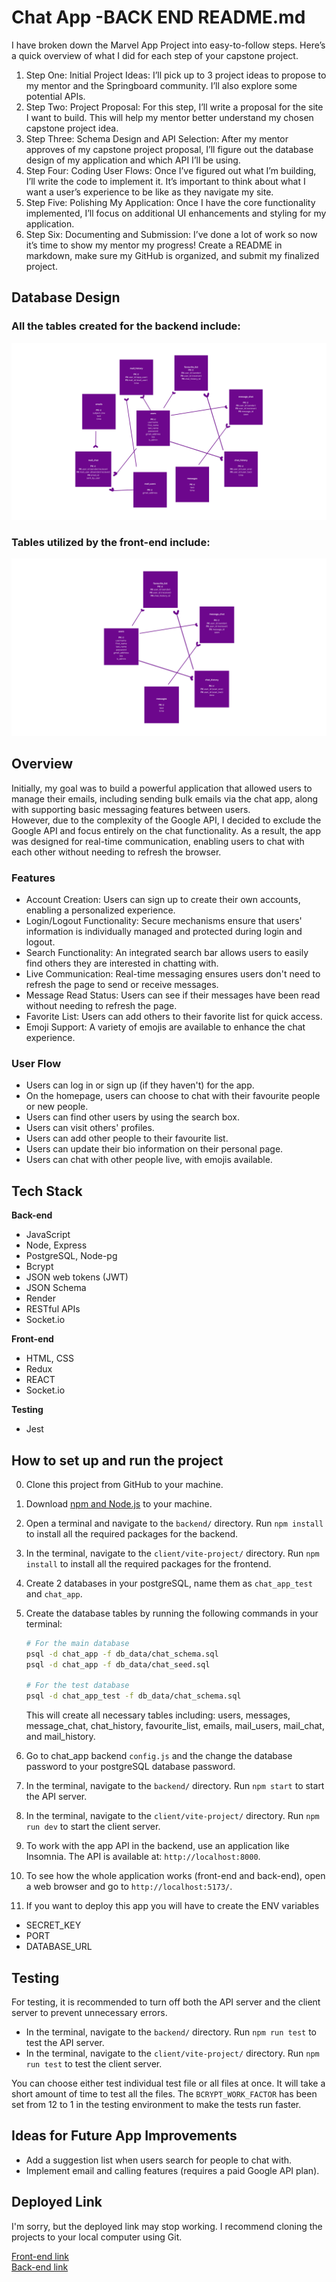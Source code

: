 # Chat App -BACK END README.md

I have broken down the Marvel App Project into easy-to-follow steps. Here’s a quick overview of what I did for each step of your capstone project.

1. Step One: Initial Project Ideas: I’ll pick up to 3 project ideas to propose to my mentor and the Springboard community. I’ll also explore some potential APIs.
2. Step Two: Project Proposal: For this step, I’ll write a proposal for the site I want to build. This will help my mentor better understand my chosen capstone project idea.
3. Step Three: Schema Design and API Selection: After my mentor approves of my capstone project proposal, I’ll figure out the database design of my application and which API I’ll be using.
4. Step Four: Coding User Flows: Once I’ve figured out what I’m building, I’ll write the code to implement it. It’s important to think about what I want a user’s experience to be like as they navigate my site.
5. Step Five: Polishing My Application: Once I have the core functionality implemented, I’ll focus on additional UI enhancements and styling for my application.
6. Step Six: Documenting and Submission: I’ve done a lot of work so now it’s time to show my mentor my progress! Create a README in markdown, make sure my GitHub is organized, and submit my finalized project.

## Database Design

### All the tables created for the backend include:

![Database schema](./db_data/database_schema.png)

### Tables utilized by the front-end include:

![Database schema for the front end](./db_data/database_schema_front_end.png)

## Overview

Initially, my goal was to build a powerful application that allowed users to manage their emails, including sending bulk emails via the chat app, along with supporting basic messaging features between users.  
However, due to the complexity of the Google API, I decided to exclude the Google API and focus entirely on the chat functionality. As a result, the app was designed for real-time communication, enabling users to chat with each other without needing to refresh the browser.

### Features

- Account Creation: Users can sign up to create their own accounts, enabling a personalized experience.
- Login/Logout Functionality: Secure mechanisms ensure that users' information is individually managed and protected during login and logout.
- Search Functionality: An integrated search bar allows users to easily find others they are interested in chatting with.
- Live Communication: Real-time messaging ensures users don't need to refresh the page to send or receive messages.
- Message Read Status: Users can see if their messages have been read without needing to refresh the page.
- Favorite List: Users can add others to their favorite list for quick access.
- Emoji Support: A variety of emojis are available to enhance the chat experience.

### User Flow

- Users can log in or sign up (if they haven't) for the app.
- On the homepage, users can choose to chat with their favourite people or new people.
- Users can find other users by using the search box.
- Users can visit others' profiles.
- Users can add other people to their favourite list.
- Users can update their bio information on their personal page.
- Users can chat with other people live, with emojis available.

## Tech Stack

**Back-end**

- JavaScript
- Node, Express
- PostgreSQL, Node-pg
- Bcrypt
- JSON web tokens (JWT)
- JSON Schema
- Render
- RESTful APIs
- Socket.io

**Front-end**

- HTML, CSS
- Redux
- REACT
- Socket.io

**Testing**

- Jest

## How to set up and run the project

0. Clone this project from GitHub to your machine.
1. Download [npm and Node.js](https://docs.npmjs.com/downloading-and-installing-node-js-and-npm) to your machine.
2. Open a terminal and navigate to the `backend/` directory. Run `npm install` to install all the required packages for the backend.
3. In the terminal, navigate to the `client/vite-project/` directory. Run `npm install` to install all the required packages for the frontend.
4. Create 2 databases in your postgreSQL, name them as `chat_app_test` and `chat_app`.
5. Create the database tables by running the following commands in your terminal:

   ```bash
   # For the main database
   psql -d chat_app -f db_data/chat_schema.sql
   psql -d chat_app -f db_data/chat_seed.sql

   # For the test database
   psql -d chat_app_test -f db_data/chat_schema.sql
   ```

   This will create all necessary tables including: users, messages, message_chat, chat_history, favourite_list, emails, mail_users, mail_chat, and mail_history.

6. Go to chat_app backend `config.js` and the change the database password to your postgreSQL database password.
7. In the terminal, navigate to the `backend/` directory. Run `npm start` to start the API server.
8. In the terminal, navigate to the `client/vite-project/` directory. Run `npm run dev` to start the client server.
9. To work with the app API in the backend, use an application like Insomnia. The API is available at: `http://localhost:8000`.
10. To see how the whole application works (front-end and back-end), open a web browser and go to `http://localhost:5173/`.
11. If you want to deploy this app you will have to create the ENV variables

- SECRET_KEY
- PORT
- DATABASE_URL

## Testing

For testing, it is recommended to turn off both the API server and the client server to prevent unnecessary errors.

- In the terminal, navigate to the `backend/` directory. Run `npm run test` to test the API server.
- In the terminal, navigate to the `client/vite-project/` directory. Run `npm run test` to test the client server.

You can choose either test individual test file or all files at once. It will take a short amount of time to test all the files. The `BCRYPT_WORK_FACTOR` has been set from 12 to 1 in the testing environment to make the tests run faster.

## Ideas for Future App Improvements

- Add a suggestion list when users search for people to chat with.
- Implement email and calling features (requires a paid Google API plan).

## Deployed Link

I'm sorry, but the deployed link may stop working. I recommend cloning the projects to your local computer using Git.

[Front-end link](https://chat-app-front-end-4qvj.onrender.com)  
[Back-end link](https://chat-app-back-end-capstone-project2.onrender.com)
